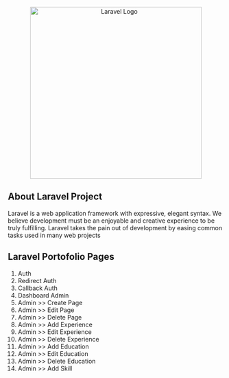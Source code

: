 <p align="center"><a href="https://laravel.com" target="_blank"><img src="https://raw.githubusercontent.com/laravel/art/master/logo-lockup/5%20SVG/2%20CMYK/1%20Full%20Color/laravel-logolockup-cmyk-red.svg" width="400" alt="Laravel Logo"></a></p>

## About Laravel Project

Laravel is a web application framework with expressive, elegant syntax. We believe development must be an enjoyable and creative experience to be truly fulfilling. Laravel takes the pain out of development by easing common tasks used in many web projects

## Laravel Portofolio Pages

1. Auth
2. Redirect Auth
3. Callback Auth
4. Dashboard Admin
5. Admin >> Create Page
6. Admin >> Edit Page
7. Admin >> Delete Page
8. Admin >> Add Experience
9. Admin >> Edit Experience
10. Admin >> Delete Experience
11. Admin >> Add Education
12. Admin >> Edit Education
13. Admin >> Delete Education
14. Admin >> Add Skill